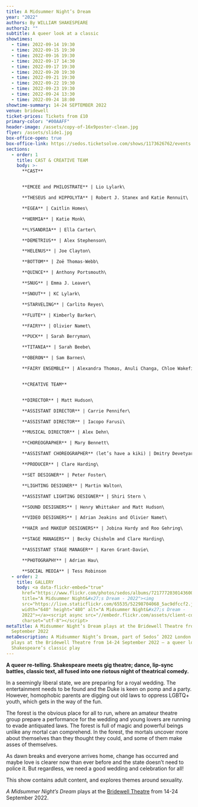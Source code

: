 ```yaml
---
title: A Midsummer Night’s Dream
year: "2022"
authors: By WILLIAM SHAKESPEARE
authors2: ""
subtitle: A queer look at a classic
showtimes:
  - time: 2022-09-14 19:30
  - time: 2022-09-15 19:30
  - time: 2022-09-16 19:30
  - time: 2022-09-17 14:30
  - time: 2022-09-17 19:30
  - time: 2022-09-20 19:30
  - time: 2022-09-21 19:30
  - time: 2022-09-22 19:30
  - time: 2022-09-23 19:30
  - time: 2022-09-24 13:30
  - time: 2022-09-24 18:00
showtime-summary: 14-24 SEPTEMBER 2022
venue: bridewell
ticket-prices: Tickets from £10
primary-color: "#00AAFF"
header-image: /assets/copy-of-16x9poster-clean.jpg
flyer: /assets/slide1.jpg
box-office-open: true
box-office-link: https://sedos.ticketsolve.com/shows/1173626762/events
sections:
  - order: 1
    title: CAST & CREATIVE TEAM
    body: >-
      **CAST**


      **EMCEE and PHILOSTRATE** | Lio Lylark\

      **THESEUS and HIPPOLYTA** | Robert J. Stanex and Katie Rennuit\

      **EGEA** | Caitlin Homes\

      **HERMIA** | Katie Monk\

      **LYSANDRIA** | Ella Carter\

      **DEMETRIUS** | Alex Stephenson\

      **HELENUS** | Joe Clayton\

      **BOTTOM** | Zoë Thomas-Webb\

      **QUINCE** | Anthony Portsmouth\

      **SNUG** | Emma J. Leaver\

      **SNOUT** | KC Lylark\

      **STARVELING** | Carlito Reyes\

      **FLUTE** | Kimberly Barker\

      **FAIRY** | Olivier Namet\

      **PUCK** | Sarah Berryman\

      **TITANIA** | Sarah Beebe\

      **OBERON** | Sam Barnes\

      **FAIRY ENSEMBLE** | Alexandra Thomas, Anuli Changa, Chloe Wakefield, Francesca Perselli, Rochelle Bison and Tracy Garcia


      **CREATIVE TEAM**


      **DIRECTOR** | Matt Hudson\

      **ASSISTANT DIRECTOR** | Carrie Pennifer\

      **ASSISTANT DIRECTOR** | Iacopo Farusi\

      **MUSICAL DIRECTOR** | Alex Dehn\

      **CHOREOGRAPHER** | Mary Bennett\

      **ASSISTANT CHOREOGRAPHER** (let’s have a kiki) | Dmitry Devetyarov\

      **PRODUCER** | Clare Harding\

      **SET DESIGNER** | Peter Foster\

      **LIGHTING DESIGNER** | Martin Walton\

      **ASSISTANT LIGHTING DESIGNER** | Shiri Stern \

      **SOUND DESIGNERS** | Henry Whittaker and Matt Hudson\

      **VIDEO DESIGNERS** | Adrian Jeakins and Olivier Namet\

      **HAIR and MAKEUP DESIGNERS** | Jobina Hardy and Roo Gehring\

      **STAGE MANAGERS** | Becky Chisholm and Clare Harding\

      **ASSISTANT STAGE MANAGER** | Karen Grant-Davie\

      **PHOTOGRAPHY** | Adrian Hau\

      **SOCIAL MEDIA** | Tess Robinson
  - order: 2
    title: GALLERY
    body: <a data-flickr-embed="true"
      href="https://www.flickr.com/photos/sedos/albums/72177720301436006"
      title="A Midsummer Night&#x27;s Dream - 2022"><img
      src="https://live.staticflickr.com/65535/52298704068_5ac9dfccf2.jpg"
      width="640" height="480" alt="A Midsummer Night&#x27;s Dream -
      2022"></a><script async src="//embedr.flickr.com/assets/client-code.js"
      charset="utf-8"></script>
metaTitle: A Midsummer Night’s Dream plays at the Bridewell Theatre from 14-24
  September 2022
metaDescription: A Midsummer Night’s Dream, part of Sedos’ 2022 London season,
  plays at the Bridewell Theatre from 14-24 September 2022 – a queer look at
  Shakespeare’s classic play
---
```

**A queer re-telling. Shakespeare meets gig theatre; dance, lip-sync battles, classic text, all fused into one riotous night of theatrical comedy.**

In a seemingly liberal state, we are preparing for a royal wedding. The entertainment needs to be found and the Duke is keen on pomp and a party. However, homophobic parents are digging out old laws to oppress LGBTQ+ youth, which gets in the way of the fun. 

The forest is the obvious place for all to run, where an amateur theatre group prepare a performance for the wedding and young lovers are running to evade antiquated laws. The forest is full of magic and powerful beings unlike any mortal can comprehend. In the forest, the mortals uncover more about themselves than they thought they could, and some of them make asses of themselves. 

As dawn breaks and everyone arrives home, change has occurred and maybe love is clearer now than ever before and the state doesn’t need to police it. But regardless, we need a good wedding and celebration for all!

This show contains adult content, and explores themes around sexuality.

*A Midsummer Night’s Dream* plays at the [Bridewell Theatre](https://sedos.co.uk/venues/bridewell) from 14-24 September 2022.